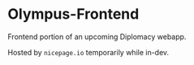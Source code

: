 # Olympus-Frontend
Frontend portion of an upcoming Diplomacy webapp.

Hosted by `nicepage.io` temporarily while in-dev.
